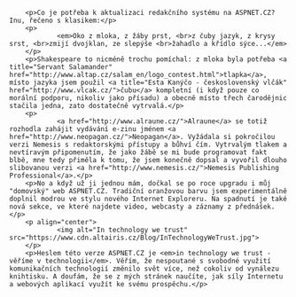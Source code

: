 <!-- dcterms:identifier = aspnetcz#76 -->
<!-- dcterms:title = Nová verze ASPNET.CZ: In technology we trust -->
<!-- dcterms:abstract = Stručné představení nové verze webu ASPNET.CZ, jakož i krátké pojednání o důležitosti a užitečnosti čarodějnic. -->
<!-- np9:categoryId = 6 -->
<!-- x4w:category = Akce a události -->
<!-- np9:authorId = 1 -->
<!-- np9:authorEmail = michal.valasek@altairis.cz -->
<!-- dcterms:creator = Michal Altair Valášek -->
<!-- dcterms:created = 2006-02-22T04:01:22.793+01:00 -->
<!-- dcterms:dateAccepted = 2006-02-22T04:01:22.793+01:00 -->


		<p>Co je potřeba k aktualizaci redakčního systému na ASPNET.CZ? Inu, řečeno s klasikem:</p>
		<p>
				<em>Oko z mloka, z žáby prst, <br>z čuby jazyk, z krysy srst, <br>zmijí dvojklan, ze slepýše <br>žahadlo a křídlo sýce...</em>
		</p>
		<p>Shakespeare to nicméně trochu pomíchal: z mloka byla potřeba <a title="Servant Salamander" href="http://www.altap.cz/salam_en/logo_contest.html">tlapka</a>, místo jazyka jsem použil <a title="Esta Kanýčo - československý vlčák" href="http://www.vlcak.cz/">čubu</a> kompletní (i když pouze co morální podporu, nikoliv jako přísadu) a obecně místo třech čarodějnic stačila jedna, zato dostatečně vytrvalá.</p>
		<p>
				<a href="http://www.alraune.cz/">Alraune</a> se totiž rozhodla zahájit vydávání e-zinu jménem <a href="http://www.neopagan.cz/">Neopagan</a>. Vyžádala si pokročilou verzi Nemesis s redaktorskými přístupy a bůhví čím. Vytrvalým tlakem a nevtíravým připomenutím, že jako žábě se mi bude programovat fakt blbě, mne tedy přiměla k tomu, že jsem konečně dopsal a vyvořil dlouho slibovanou verzi <a href="http://www.nemesis.cz/">Nemesis Publishing Professional</a>.</p>
		<p>No a když už ji jednou mám, dočkal se po roce upgradu i můj "domovský" web ASPNET.CZ. Tradiční oranžovou barvu jsem experimentálně doplnil modrou ve stylu nového Internet Exploreru. Na spadnutí je také nová sekce, ve které najdete video, webcasty a záznamy z přednášek.</p>
		<p align="center">
				<img alt="In technology we trust" src="https://www.cdn.altairis.cz/Blog/InTechnologyWeTrust.jpg">
		</p>
		<p>Heslem této verze ASPNET.CZ je <em>in technology we trust - věříme v technologii</em>. Věřím, že nespoutané s svobodné využití komunikačních technologií změnilo svět více, než cokoliv od vynálezu knihtisku. A doufám, že se z mých stránek naučíte, jak síly Internetu a webových aplikací využít ke svému prospěchu.</p>
